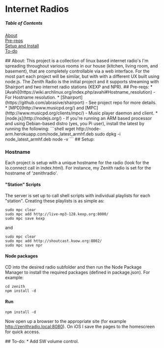 Internet Radios
==============
##### Table of Contents
[About](#about)  
[Pre-reqs](#prereqs)  
[Setup and Install](#setup)  
[To-do](#todo)  

<a name="about"/>
## About:
This project is a collection of linux based internet radio's I'm spreading throughout various rooms in our house (kitchen, living room, and basement), that are completely controllable via a web interface.  For the most part each project will be similar, but with with a different UX built using node.js.  The Zenith Radio is the initial project and it supports streaming with Shairport and two internet radio stations (KEXP and NPR).

<a name="prereqs"/>
## Pre-reqs:
* [Avahi](https://wiki.archlinux.org/index.php/avahi#Hostname_resolution) - For Hostname resolution.
* [Shairport](https://github.com/abrasive/shairport) - See project repo for more details.
* [MPD](http://www.musicpd.org/) and [MPC](http://www.musicpd.org/clients/mpc/) - Music player daemon and client. 
* [node.js](http://nodejs.org/) - If you're running an ARM based processor and using Debian-based distro (yes, you Pi user), install the latest by running the following:   
```shell
wget http://node-arm.herokuapp.com/node_latest_armhf.deb
sudo dpkg -i node_latest_armhf.deb
node -v
```

<a name="setup"/>
## Setup:

### Hostname
Each project is setup with a unique hostname for the radio (look for the io.connect call in index.html).  For instance, my Zenith radio is set for the hostname of 'zenithradio'.

#### "Station" Scripts
The server is set up to call shell scripts with individual playlists for each "station".  Creating these playlists is as simple as:
```shell
sudo mpc clear
sudo mpc add http://live-mp3-128.kexp.org:8000/
sudo mpc save kexp
```
and
```shell
sudo mpc clear
sudo mpc add http://shoutcast.kuow.org:8002/
sudo mpc save npr
```
 
#### Node packages
CD into the desired radio subfolder and then run the Node Package Manager to install the required packages (defined in package.json).  For example:
```shell
cd zenith
npm install -d
```

#### Run
```shell
npm install -d
```
Now open up a browser to the appropriate site (for example http://zenithradio.local:8080).  On iOS I save the pages to the homescreen for quick access.

<a name="todo"/>
## To-do:
* Add SW volume control.



